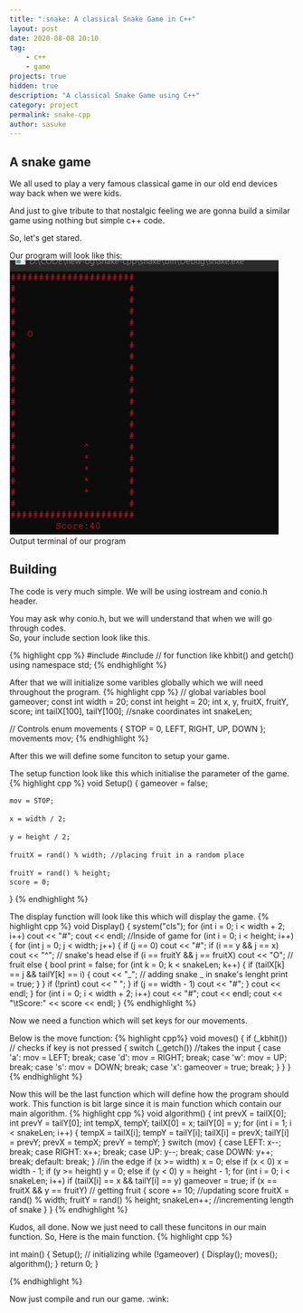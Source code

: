 ```yaml
---
title: ":snake: A classical Snake Game in C++"
layout: post
date: 2020-08-08 20:10
tag:
    - c++
    - game
projects: true
hidden: true
description: "A classical Snake Game using C++"
category: project
permalink: snake-cpp
author: sasuke
---
```


## A snake game

We all used to play a very famous classical game in our old end devices way back when we were kids.

<p> And just to give tribute to that nostalgic feeling we are gonna build a similar game using nothing but simple c++ code.</p>
<p>So, let's get stared.</p>
Our program will look like this:
    
<img src="./assets/images/oss.jpg"/>
<figcaption class ="caption"> Output terminal of our program</figcaption>

## Building

The code is very much simple. We will be using iostream and conio.h header.

<p>You may ask why conio.h, but we will understand that when we will go through codes.<br>
So, your include section look like this.</p>
{% highlight cpp %}
#include <bits/stdc++.h>
#include <conio.h> // for function like khbit() and getch()
using namespace std;
{% endhighlight %}

After that we will initialize some varibles globally which we will need throughout the program.
{% highlight cpp %}
// global variables
bool gameover;
const int width = 20;
const int height = 20;
int x, y, fruitX, fruitY, score;
int tailX[100], tailY[100]; //snake coordinates
int snakeLen;

// Controls
enum movements
{
STOP = 0,
LEFT,
RIGHT,
UP,
DOWN
};
movements mov;
{% endhighlight %}

<p>After this we will define some funciton to setup your game.</p>
The setup function look like this which initialise the parameter of the game.
{% highlight cpp %}
void Setup()
{
    gameover = false;

    mov = STOP;

    x = width / 2;

    y = height / 2;

    fruitX = rand() % width; //placing fruit in a random place

    fruitY = rand() % height;
    score = 0;

}
{% endhighlight %}

The display function will look like this which will display the game.
{% highlight cpp %}
void Display()
{
    system("cls");
    for (int i = 0; i < width + 2; i++)
        cout << "#";
        cout << endl;
    //Inside of game
    for (int i = 0; i < height; i++)
    {
        for (int j = 0; j < width; j++)
        {
            if (j == 0)
            cout << "#";
            if (i == y && j == x)
            cout << "^"; // snake's head
            else if (i == fruitY && j == fruitX)
            cout << "O"; // fruit
            else
            {
                bool print = false;
                for (int k = 0; k < snakeLen; k++)
                {
                    if (tailX[k] == j && tailY[k] == i)
                    {
                        cout << "_"; // adding snake _ in snake's lenght
                        print = true;
                    }
                }
                if (!print)
                cout << " ";
            }
            if (j == width - 1)
            cout << "#";
        }
        cout << endl;
    }
    for (int i = 0; i < width + 2; i++)
        cout << "#";
    cout << endl;
    cout << "\tScore:" << score << endl;
}
{% endhighlight %}

<p>Now we need a function which will set keys for our movements.</p>
Below is the move function:
{% highlight cpp%}
void moves()
{
    if (_kbhit()) // checks if key is not pressed
    {
        switch (_getch()) //takes the input
        {
        case 'a':
            mov = LEFT;
            break;
        case 'd':
            mov = RIGHT;
            break;
        case 'w':
            mov = UP;
            break;
        case 's':
            mov = DOWN;
            break;
        case 'x':
            gameover = true;
            break;
        }
    }
}
{% endhighlight %}

Now this will be the last function which will define how the program should work. This function is bit large since it is main function which contain our main algorithm.
{% highlight cpp %}
void algorithm()
{
    int prevX = tailX[0];
    int prevY = tailY[0];
    int tempX, tempY;
    tailX[0] = x;
    tailY[0] = y;
    for (int i = 1; i < snakeLen; i++)
    {
        tempX = tailX[i];
        tempY = tailY[i];
        tailX[i] = prevX;
        tailY[i] = prevY;
        prevX = tempX;
        prevY = tempY;
    }
    switch (mov)
    {
    case LEFT:
        x--;
        break;
    case RIGHT:
        x++;
        break;
    case UP:
        y--;
        break;
    case DOWN:
        y++;
        break;
    default:
        break;
    }
    //in the edge
    if (x >= width)
        x = 0;
    else if (x < 0)
        x = width - 1;
    if (y >= height)
        y = 0;
    else if (y < 0)
        y = height - 1;
    for (int i = 0; i < snakeLen; i++)
        if (tailX[i] == x && tailY[i] == y)
            gameover = true;
    if (x == fruitX && y == fruitY) // getting fruit
    {
        score += 10; //updating score
        fruitX = rand() % width;
        fruitY = rand() % height;
        snakeLen++; //incrementing length of snake
    }
}
{% endhighlight %}

Kudos, all done. Now we just need to call these funcitons in our main function. So,
Here is the main function.
{% highlight cpp %}

int main()
{
    Setup(); // initializing
    while (!gameover)
    {
        Display();
        moves();
        algorithm();
    }
    return 0;
}

{% endhighlight %}
<p>Now just compile and run our game. :wink: </p>